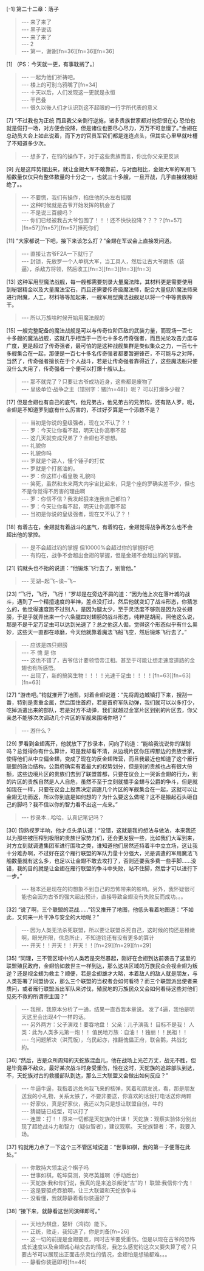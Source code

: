 
[-1] 第二十二章：落子
>--- 来了来了<br>
>--- 黑子说话<br>
>--- 来了来了<br>
>--- 2<br>
>--- 第一，谢谢[fn=36][fn=36][fn=36]<br>

[1] （PS：今天就一更，有事耽搁了。）
>--- 一起为他们祈祷吧。<br>
>--- 楼上的可别乌鸦嘴了[fn=34]<br>
>--- 十天以后，人们发现这一更就是永恒<br>
>--- 干巴叠<br>
>--- 很久以後人们才认识到这不起眼的一行字所代表的意义<br>

[7] “不过我也为正统 而且我父亲倒行逆施，诸多贵族世家都对他怨恨在心 恐怕也就是假打一场，对方便会投降，但是诸位也要尽心尽力，万万不可怠慢了。”金翅在总动员大会上如此说着，而下方的官员军官们都是连连点头，但其实心里早就吐槽了不知道多少次。
>--- 想多了，在钧的操作下，对于这些贵族而言，你比你父亲更反派<br>

[9] 光是这阵势摆出来，就让金翅大军不敢靠前，与对面相比，金翅大军的军用飞船数量仅仅只有整体数量的十分之一，也就三十多艘，一旦开战，几乎直接就被赶绝了。。
>--- 不要慌，我们有操作，掐住他的头左右摇摆<br>
>--- 这种时候就是古爷开始发挥的机会了<br>
>--- 不是说三百艘吗？<br>
>--- 你们已经被我古大爷包围了！！！还不快快投降？？？？[fn=57][fn=57][fn=57][fn=57]捶死你们<br>

[11] “大家都说一下吧，接下来该怎么打？”金翅在军议会上直接发问道。
>--- 直接让古爷F2A一下就行了<br>
>--- 封锁，先放罗一个人单挑大军，当工具人，然后让古大爷磨练（装逼），杀敌方将领，然后收工[fn=3][fn=3][fn=3][fn=3]<br>

[13] 这种军用型魔法战舰，每一艘都需要刻录大量魔法阵，其材料更是需要使用到秘银精金以及大量魔法宝石，而且还需要传奇级魔法师，配合大量低阶魔法师来进行附魔，人工，材料等等加起来，一艘军用型魔法战舰足以将一个中等贵族榨干。
>--- 所以万族啥时候开始用魔法舰的<br>

[15] 一艘完整配备的魔法战舰是可以与传奇位阶匹敌的武装力量，而现场一百七十多艘的魔法战舰，这就几乎相当于一百七十多名传奇强者，而且光论攻击力度与广度，更是超过了传奇强者，最可怕的是这种战舰集群是类似集众之力，一百七十多艘集合在一起，那便是一百七十多名传奇强者都要暂避锋芒，不可能与之对阵，当然了，传奇强者擅长在于个人战斗，若是让传奇强者靠得近了，这些魔法船只便没什么大用了，传奇强者一个便可以打爆十艘以上。
>--- 那不就完了？只要让古爷成功近身，这些都是废物了<br>
>--- 皇级单位·战争之主（错别字：猪[fn=48]）呢？  可以打爆多少艘？<br>

[17] 但是金翅也有自己的底气，他兄弟古，他兄弟古的兄弟钧，还有路人罗，呃，金翅是不知道罗到底有什么厉害的，不过好歹算是一个添数不是？
>--- 当初是你说的皇级强者，现在又不认了？！<br>
>--- 罗：今天让你看不起，明天让你高攀不起<br>
>--- 这几天就变成兄弟了？金翅也不想想。<br>
>--- 礼貌你<br>
>--- 礼貌你吗<br>
>--- 罗就是个路人，懂个锤子的打仗<br>
>--- 罗就是个打酱油的。<br>
>--- 罗：你这样小看皇极 礼貌吗<br>
>--- 笑死，虽然和未来两大内宇宙比起来，只是个座的罗确实差不少，但也不是你觉得不厉害的理由啊<br>
>--- 罗：你信不信？我发起狠来连我自己都怕？<br>
>--- 罗：今天让你看不起，明天让你高攀不起<br>
>--- 当初是你说的皇级强者，现在又不认了？！<br>

[18] 有着古在，金翅就有着战斗的底气，有着钧在，金翅觉得战争再怎么也不会超出他的掌控。
>--- 是不会超过钧的掌握
但10000%会超过你的掌握好吧<br>
>--- 有钧在，战争不会超出金翅的掌握，但是金翅不会超出钧的掌握。<br>

[21] 钧就头也不抬的说道：“他锻炼飞行去了，别管他。”
>--- 芜湖~起飞~诶~飞~<br>

[23] “飞行，飞行，飞行！”罗却是在旁边不屑的道：“因为他上次在落叶城的战斗，遇到了一个精擅速度的半神，差点没打过，然后他就变幻了战斗形态，你猜怎么的，他觉得速度跑不过别人，是因为腿太少，至于灵活度不够则是因为没长翅膀，于是乎就弄出来一个六条腿四对翅膀的战斗形态，纯粹是胡闹，照他这么说，那是不是千足万足虫可以达到光速了？总之他这人倔，觉得这个形态似乎有什么奥妙，这些天一直都在琢磨，今天他就靠着魔法飞船飞空，然后锻炼飞行去了。”
>--- 应该是四只翅膀<br>
>--- 不 愧 是 你<br>
>--- 这也不错了，古爷估计要领悟帝江相。甚至于可能让想走速度道路的金翅也有所感悟。<br>
>--- 出现了，新的搞笑生物！！！！光速千足虫！！！！[fn=63][fn=63][fn=63]<br>

[27] “游击吧。”钧就推开了地图，对着金翅说道：“先将周边城镇打下来，搜刮一番，特别是贵重金属，然后围住首府，若是首府军队动弹，我们就可以以多打少，吃掉派遣出来的部队，若是对方不动弹，我们就越过金富片区到别的片区去，你父亲总不能够次次调动几个片区的军舰来围堵你吧？”
>--- 游什么？<br>

[29] 罗看到金翅离开，他就放下了抄录本，问向了钧道：“能给我说说你的谋划吗？总觉得你有什么算计，可是我却看不清，从边境片区你压榨那边的贵族世家，使得他们从中立偏金翅，变成了现在的反金翅阵营，而且我最近也知道了这个雁行联盟的政治结构，公爵府确实有着最大的权势划分，但是别的贵族也占有很大份额，这些边境片区的贵族们去到了联盟首都，只要在议会上一哭诉金翅的行为，别的片区的贵族自然是人人自危，虽然不至于立刻就插手金翅与公爵的争斗，但是就如现在一样，只要在议会上投票决定调遣几个片区的军舰集合在一起，这就可以让金翅无功而返，所以你到底是如何想的？为什么要这么做呢？这不是搬起石头砸自己的脚吗？我不信以你的智力看不出这一点来。”
>--- 抄录本…哈哈，认真记笔记吗？<br>

[30] 钧熟视罗半响，他才点头承认道：“没错，这就是我的想法与做法，本来我还以为那些被压榨到极限的贵族世家势力们，还会更发狠一些，比如我们大军到来，对方立刻就调遣集团军进行围攻之类，谁知道他们居然还持着半中立立场，这让我十分难办啊，不过好在这个雁行联盟的军队力量十分强大，光是调遣的军用魔法飞船数量就有这么多，也足以让金翅不敢去攻打了，否则还要我多费一些手脚……没错，我的目的就是让金翅在雁行联盟的争斗中失败，站不住脚，然后才可以进行下一步。”
>--- 根本还是现在的钧想象不到自己的恐怖带来的影响。另外，我怀疑很可能也会因为古爷的强大超出预计，直接导致金翅没有失败反而成功。。。<br>

[32] “说了啊，三个联盟的混战……”钧又推开了地图，他低头看着地图道：“不如此，又何来一片干净与安全的大地呢？”
>--- 因为人类无法杀死联盟，所以要让联盟杀死自己，这时候的钧还是稚嫩啊，眼光所限，信息所止，不知道钧还有没有更多的算计<br>
>--- 开天！！开天！！开天！！[fn=29][fn=29][fn=29]<br>

[35] “同理，三不管区域中的人类若是突然暴起，刚好在金翅到达前袭击了这里的联盟殖民政府，金翅恰如救世主一样到达，那么这块区域的万族民众会视金翅为叛逆？还是视金翅为救主？顺便，若是金翅雄才大略，本着敌人的敌人就是朋友，与人类签署了同盟协议，那么三个联盟的当权者会如何看待？而三个联盟派出使者来质问，或者雁行联盟派出军队来讨伐，殖民地的万族民众又会如何看待这些对他们见死不救的所谓宗主国？”
>--- 我擦，我原本分析了一通，结果一直吞我本章说。  发了4遍，我怕是明天这里会出现4个一样的话。<br>
>--- 另外两方：父子演戏！要吞地盘！
父亲：儿子演我！ 目标不是我！
人类：此为人类多元第一炮！！
值民地万族：自油！！独丽！！民祖！！<br>
>--- 乌问题解决（洪荒版），乌民起亦，推翻傀儡正府，联合鹅，共战北約。<br>

[36] “然后，古是众所周知的天蛇族混血儿，他在战场上光芒万丈，战无不胜，但是毕竟寡不敌众，最好某次战斗时身受重伤，恰在这时，天蛇族的追踪部队到达，不，天蛇族对古的救援部队到达，那么三大联盟又会做出如何反应？”
>--- 牛逼牛逼，我指着远处向我飞来的核弹，笑着和朋友说，看，那是朋友送我的小礼物，关系太铁了，不要非要送，你喜欢的话我打电话送你两颗<br>
>--- 好家伙，真是好家伙，我还以为只是想让联盟自创，牛的<br>
>--- 猜疑链已成型，可以打了<br>
>--- 连盟：打！！原来一切都是天蛇族的计谋！
天蛇族：观察实验体分别出现了超绝战斗力和智力（疑似智者），建议观察。 
 天蛇族智者：不，我要入场。<br>

[37] 钧就用力点了一下这个三不管区域说道：“世事如棋，我的第一子便落在此处。”
>--- 你敢持大领主这个棋子吗<br>
>--- 世事如棋，乾坤莫测，笑尽英雄啊（手动后台）<br>
>--- 天蛇族:我和你们说，我真的是来追杀叛徒“古”的！
联盟:我信你个鬼！<br>
>--- 这是要驱虎吞狼啊，让三大联盟和天蛇族争斗<br>
>--- 没看懂，我就静静着看你装逼好了<br>

[38] “接下来，就静看这世间演绎即可。”
>--- 天地为棋盘，楚轩（鸿钧）能下。<br>
>--- 正统，败走，我知道了，你是刘备[fn=26]<br>
>--- 这一切的前提是金翅要败，同时古爷要受重伤。但是以现在古爷的恐怖成长速度以及金翅诚心结交古的情况，我怎么感觉钧这次又要失算了呢？只要古爷可以展现出正面击杀灵位的情况，金翅怕是想输都难。。。<br>
>--- 静看你装逼即可[fn=46]<br>
